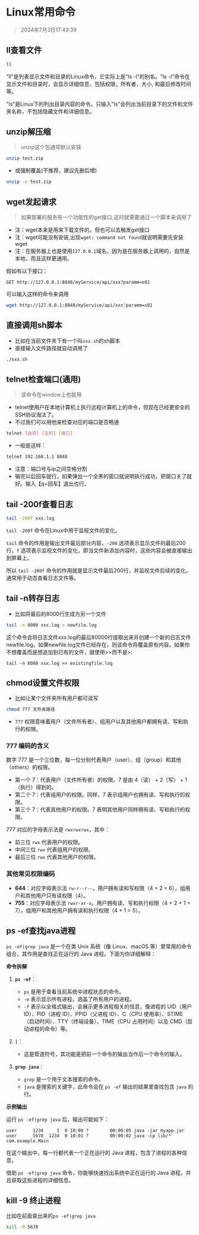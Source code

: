 # Linux常用命令

> 2024年7月3日17:43:39

## ll查看文件

```sh
ll
```

"ll"是列表显示文件和目录的Linux命令，它实际上是"ls -l"的别名。"ls -l"命令在显示文件和目录时，会显示详细信息，包括权限，所有者，大小, 和最后修改时间等。

"ls"是Linux下的列出目录内容的命令。只输入"ls"会列出当前目录下的文件和文件夹名称，不包括隐藏文件和详细信息。

## unzip解压缩

> unzip这个包通常默认安装

```sh
unzip test.zip
```

* 或强制覆盖(不推荐，建议先删后增)

```sh
unzip -o test.zip
```

## wget发起请求

> 如果部署的服务有一个功能性的get接口,这时就需要通过一个脚本来调用了

* 注：wget本来是用来下载文件的，但也可以去触发get接口
* 注：wget可能没有安装,出现`wget: command not found`就说明需要先安装wget
* 注：在服务器上也是使用`127.0.0.1`域名，因为是在服务器上调用的，自然是本地，而且这样更通用。

假如有以下接口：

```http
GET http://127.0.0.1:8848/myService/api/xxx?paramm=x01
```

可以输入这样的命令来调用

```sh
wget http://127.0.0.1:8848/myService/api/xxx?paramm=x01
```

## 直接调用sh脚本

* 比如在当前文件夹下有一个叫`xxx.sh`的sh脚本
* 直接输入文件路径就自动调用了

```sh
./xxx.sh
```

## telnet检查端口(通用)

> 该命令在window上也能用

* telnet使用户在本地计算机上执行远程计算机上的命令，但现在已经更安全的SSH协议淘汰了。
* 不过我们可以用他来检查对应的端口是否畅通

```sh
telnet [选项] [主机] [端口] 
```

* 一般是这样：

```sh
telnet 192.168.1.1 8848
```

* 注意：端口号与ip之间空格分割
* 输完以后回车就行，如果弹出一个全黑的窗口就说明执行成功，把窗口关了就好。输入【q+回车】退出也行。

## tail -200f查看日志

```sh
tail -200f xxx.log
```

`tail -200f` 命令在Linux中用于监视文件的变化。

`tail` 命令的作用是输出文件最后部分内容，`-200` 选项表示显示文件的最后200行，`f` 选项表示监视文件的变化，即当文件新添加内容时，这些内容会被直接输出到屏幕上。

所以 `tail -200f` 命令的作用就是显示文件最后200行，并监视文件后续的变化。通常用于动态查看日志文件等。

## tail -n转存日志

* 比如将最后的8000行生成为另一个文件

```sh
tail -n 8000 xxx.log > newfile.log
```

这个命令会将日志文件xxx.log的最后80000行提取出来并创建一个新的日志文件newfile.log。如果newfile.log文件已经存在，则该命令将覆盖原有内容。如果你不想覆盖而是想追加到已有的文件，就使用>>而不是>:

```shell
tail -n 8000 xxx.log >> existingfile.log
```

## chmod设置文件权限

* 比如让某个文件夹所有用户都可读写

```sh
chmod 777 文件夹路径
```

* `777` 权限意味着用户（文件所有者）、组用户以及其他用户都拥有读、写和执行的权限。

### 777 编码的含义

数字 777 是一个三位数，每一位分别代表用户（user）、组（group）和其他（others）的权限。

- 第一个 7：代表用户（文件所有者）的权限。7 是由 4（读） + 2（写） + 1（执行）得到的。
- 第二个 7：代表组用户的权限。同样，7 表示组用户也拥有读、写和执行的权限。
- 第三个 7：代表其他用户的权限。7 表明其他用户同样拥有读、写和执行的权限。

777 对应的字母表示法是 `rwxrwxrwx`，其中：

- 前三位 `rwx` 代表用户的权限。
- 中间三位 `rwx` 代表组用户的权限。
- 最后三位 `rwx` 代表其他用户的权限。

### 其他常见权限编码

- **644**：对应字母表示法 `rw-r--r--`。用户拥有读和写权限（4 + 2 = 6），组用户和其他用户只有读权限（4）。
- **755**：对应字母表示法 `rwxr-xr-x`。用户拥有读、写和执行权限（4 + 2 + 1 = 7），组用户和其他用户拥有读和执行权限（4 + 1 = 5）。

## ps -ef查找java进程

`ps -ef|grep java` 是一个在类 Unix 系统（像 Linux、macOS 等）里常用的命令组合，其作用是查找正在运行的 Java 进程。下面为你详细解释：

**命令拆解**

1. **`ps -ef`**：
    - `ps` 是用于查看当前系统中进程状态的命令。
    - `-e` 表示显示所有进程，涵盖了所有用户的进程。
    - `-f` 表示以全格式输出，会展示更多进程相关的信息，像进程的 UID（用户 ID）、PID（进程 ID）、PPID（父进程 ID）、C（CPU 使用率）、STIME（启动时间）、TTY（终端设备）、TIME（CPU 占用时间）以及 CMD（启动进程的命令）等。

2. **`|`**：
    - 这是管道符号，其功能是把前一个命令的输出当作后一个命令的输入。

3. **`grep java`**：
    - `grep` 是一个用于文本搜索的命令。
    - `java` 是搜索的关键字，此命令会在 `ps -ef` 输出的结果里查找包含 `java` 的行。

**示例输出**

运行 `ps -ef|grep java` 后，输出可能如下：
```plaintext
user      1234     1  0 10:00 ?        00:00:05 java -jar myapp.jar
user      5678  1234  0 10:01 ?        00:00:02 java -cp lib/* com.example.Main
```
在这个输出中，每一行都代表一个正在运行的 Java 进程，包含了进程的各种信息。

借助 `ps -ef|grep java` 命令，你能够快速找出系统中正在运行的 Java 进程，并且获取这些进程的详细信息。 

## kill -9 终止进程

比如在前面查出来的`ps -ef|grep java`

```sh
kill -9 5678
```
